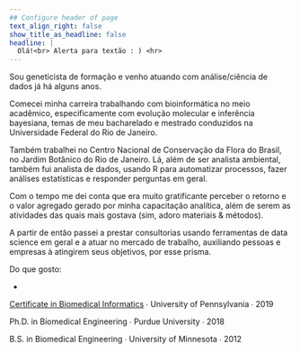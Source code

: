```yaml
---
## Configure header of page
text_align_right: false
show_title_as_headline: false
headline: |
  Olá!<br> Alerta para textão : ) <hr>
---
```


<!-- this is a subheadline -->
Sou geneticista de formação e venho atuando com análise/ciência de dados já há alguns anos. 

Comecei minha carreira trabalhando com bioinformática no meio acadêmico, especificamente com evolução molecular e inferência bayesiana, temas de meu bacharelado e mestrado conduzidos na Universidade Federal do Rio de Janeiro.

Também trabalhei no Centro Nacional de Conservação da Flora do Brasil, no Jardim Botânico do Rio de Janeiro. Lá, além de ser analista ambiental, também fui analista de dados, usando R para automatizar processos, fazer análises estatísticas e responder perguntas em geral.

Com o tempo me dei conta que era muito gratificante perceber o retorno e o valor agregado gerado por minha capacitação analítica, além de serem as atividades das quais mais gostava (sim, adoro materiais & métodos).

A partir de então passei a prestar consultorias usando ferramentas de data science em geral e a atuar no mercado de trabalho, auxiliando pessoas e empresas à atingirem seus objetivos, por esse prisma.

Do que gosto:

* <i class="fab fa-r-project"></i>


<i class="fas fa-certificate pr2"></i>[Certificate in Biomedical Informatics](https://www.med.upenn.edu/mbmi/certificate.html)  &#8729;  University of Pennsylvania  &#8729;  2019

<i class="fas fa-graduation-cap pr2"></i>Ph.D. in Biomedical Engineering  &#8729;
 Purdue University  &#8729;  2018

<i class="fas fa-graduation-cap pr2"></i>B.S. in Biomedical Engineering  &#8729;
    University of Minnesota  &#8729;  2012
